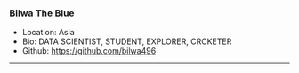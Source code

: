 ### Bilwa The Blue
- Location: Asia
- Bio: DATA SCIENTIST, STUDENT, EXPLORER, CRCKETER 
- Github: https://github.com/bilwa496
***
